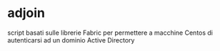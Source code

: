 # adjoin
script basati sulle librerie Fabric per permettere a macchine Centos di autenticarsi ad un dominio Active Directory
